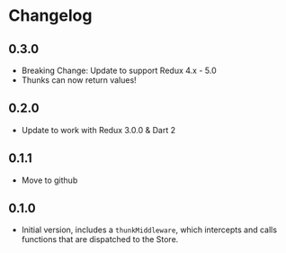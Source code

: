 # Changelog

## 0.3.0

  * Breaking Change: Update to support Redux 4.x - 5.0
  * Thunks can now return values! 

## 0.2.0

  * Update to work with Redux 3.0.0 & Dart 2 

## 0.1.1

  * Move to github

## 0.1.0

  * Initial version, includes a `thunkMiddleware`, which intercepts and calls functions that are dispatched to the Store.

